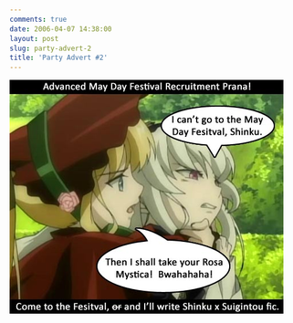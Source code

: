 ```yaml
---
comments: true
date: 2006-04-07 14:38:00
layout: post
slug: party-advert-2
title: 'Party Advert #2'
---
```


<img src="/img/blog/2006/bday-ad-rozen.jpg"/>
